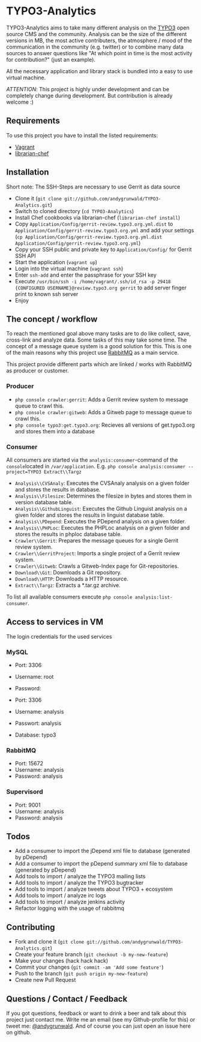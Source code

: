 # TYPO3-Analytics

TYPO3-Analytics aims to take many different analysis on the [TYPO3](http://typo3org/) open source CMS and the community.
Analysis can be the size of the different versions in MB, the most active contributers, the atmosphere / mood of the
communication in the community (e.g. twitter) or to combine many data sources to answer questions like "At which point in time
is the most activity for contribution?" (just an example).

All the necessary application and library stack is bundled into a easy to use virtual machine.

*ATTENTION*: This project is highly under development and can be completely change during development. But contribution is already welcome :)

## Requirements

To use this project you have to install the listed requirements:

* [Vagrant](http://www.vagrantup.com/)
* [librarian-chef](https://github.com/applicationsonline/librarian-chef)

## Installation

Short note: The SSH-Steps are necessary to use Gerrit as data source

* Clone it (`git clone git://github.com/andygrunwald/TYPO3-Analytics.git`)
* Switch to cloned directory (`cd TYPO3-Analytics`)
* Install Chef cookbooks via librarian-chef (`librarian-chef install`)
* Copy `Application/Config/gerrit-review.typo3.org.yml.dist` to `Application/Config/gerrit-review.typo3.org.yml` and add your settings (`cp Application/Config/gerrit-review.typo3.org.yml.dist Application/Config/gerrit-review.typo3.org.yml`)
* Copy your SSH public and private key to `Application/Config/` for Gerrit SSH API
* Start the application (`vagrant up`)
* Login into the virtual machine (`vagrant ssh`)
* Enter `ssh-add` and enter the passphrase for your SSH key
* Execute `/usr/bin/ssh -i /home/vagrant/.ssh/id_rsa -p 29418 {CONFIGURED USERNAME}@review.typo3.org gerrit` to add server finger print to known ssh server
* Enjoy

## The concept / workflow

To reach the mentioned goal above many tasks are to do like collect, save, cross-link and analyze data.
Some tasks of this may take some time. The concept of a message queue system is a good solution for this.
This is one of the main reasons why this project use [RabbitMQ](http://www.rabbitmq.com/) as a main service.

This project provide different parts which are linked / works with RabbitMQ as producer or customer.

### Producer

* `php console crawler:gerrit`: Adds a Gerrit review system to message queue to crawl this.
* `php console crawler:gitweb`: Adds a Gitweb page to message queue to crawl this.
* `php console typo3:get.typo3.org`: Recieves all versions of get.typo3.org and stores them into a database

### Consumer

All consumers are started via the `analysis:consumer`-command of the `console`located in `/var/application`.
E.g. `php console analysis:consumer --project=TYPO3 Extract\\Targz`

* `Analysis\\CVSAnaly`: Executes the CVSAnaly analysis on a given folder and stores the results in database.
* `Analysis\\Filesize`: Determines the filesize in bytes and stores them in version database table.
* `Analysis\\GithubLinguist`: Executes the Github Linguist analysis on a given folder and stores the results in linguist database table.
* `Analysis\\PDepend`: Executes the PDepend analysis on a given folder.
* `Analysis\\PHPLoc`: Executes the PHPLoc analysis on a given folder and stores the results in phploc database table.
* `Crawler\\Gerrit`: Prepares the message queues for a single Gerrit review system.
* `Crawler\\GerritProject`: Imports a single project of a Gerrit review system.
* `Crawler\\Gitweb`: Crawls a Gitweb-Index page for Git-repositories.
* `Download\\Git`: Downloads a Git repository.
* `Download\\HTTP`: Downloads a HTTP resource.
* `Extract\\Targz`: Extracts a *.tar.gz archive.

To list all available consumers execute `php console analysis:list-consumer`.

## Access to services in VM

The login credentials for the used services

### MySQL

* Port: 3306
* Username: root
* Password:

* Port: 3306
* Username: analysis
* Passwort: analysis
* Database: typo3

### RabbitMQ

* Port: 15672
* Username: analysis
* Password: analysis

### Supervisord

* Port: 9001
* Username: analysis
* Password: analysis

## Todos

* Add a consumer to import the jDepend xml file to database (generated by pDepend)
* Add a consumer to import the pDepend summary xml file to database (generated by pDepend)
* Add tools to import / analyze the TYPO3 mailing lists
* Add tools to import / analyze the TYPO3 bugtracker
* Add tools to import / analyze tweets about TYPO3 + ecosystem
* Add tools to import / analyze irc logs
* Add tools to import / analyze jenkins activity
* Refactor logging with the usage of rabbitmq

## Contributing

* Fork and clone it (`git clone git://github.com/andygrunwald/TYPO3-Analytics.git`)
* Create your feature branch (`git checkout -b my-new-feature`)
* Make your changes (hack hack hack)
* Commit your changes (`git commit -am 'Add some feature'`)
* Push to the branch (`git push origin my-new-feature`)
* Create new Pull Request

## Questions / Contact / Feedback

If you got questions, feedback or want to drink a beer and talk about this project just contact me.
Write me an email (see my Github-profile for this) or tweet me: [@andygrunwald](http://twitter.com/andygrunwald).
And of course you can just open an issue here on github.